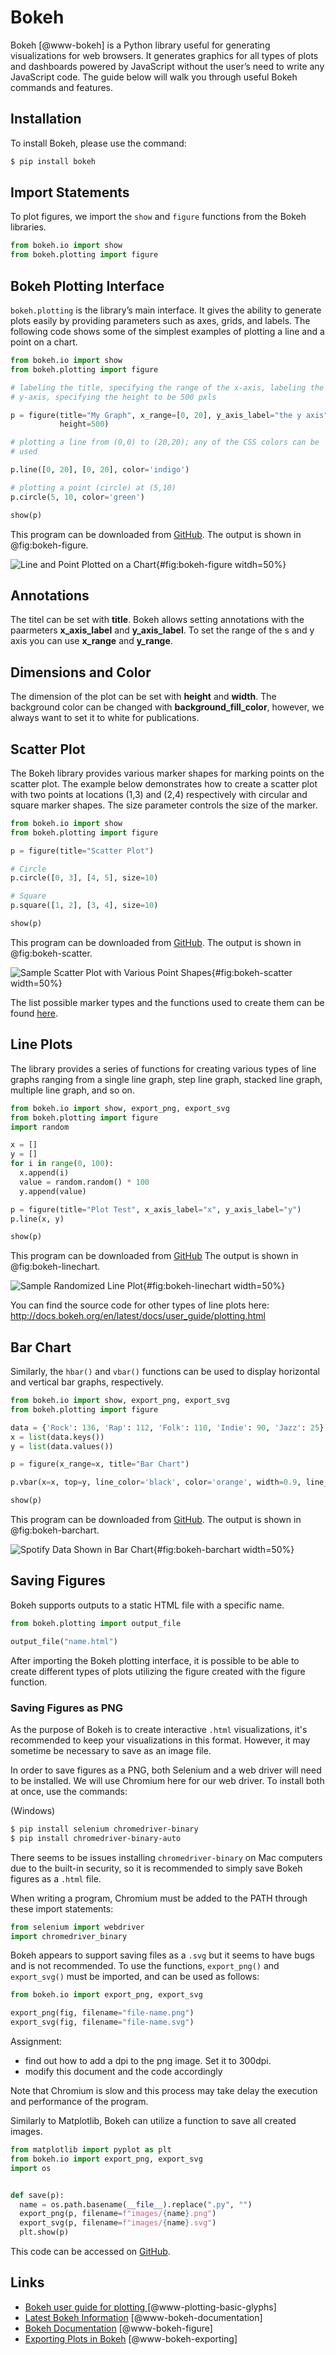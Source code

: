 # Bokeh

Bokeh [@www-bokeh] is a Python library useful for generating visualizations for web
browsers. It generates graphics for all types of plots and dashboards
powered by JavaScript without the user’s need to write any JavaScript
code. The guide below will walk you through useful Bokeh commands and
features.

## Installation

To install Bokeh, please use the command:

```bash
$ pip install bokeh
```

## Import Statements

To plot figures, we import the `show` and `figure` functions from the
Bokeh libraries.

```python
from bokeh.io import show
from bokeh.plotting import figure
```

## Bokeh Plotting Interface

`bokeh.plotting` is the library’s main interface. It gives the ability
to generate plots easily by providing parameters such as axes, grids,
and labels. The following code shows some of the simplest examples of
plotting a line and a point on a chart.

```python
from bokeh.io import show
from bokeh.plotting import figure

# labeling the title, specifying the range of the x-axis, labeling the
# y-axis, specifying the height to be 500 pxls

p = figure(title="My Graph", x_range=[0, 20], y_axis_label="the y axis",
           height=500)

# plotting a line from (0,0) to (20,20); any of the CSS colors can be
# used

p.line([0, 20], [0, 20], color='indigo')

# plotting a point (circle) at (5,10)
p.circle(5, 10, color='green')

show(p)
```

This program can be downloaded
from [GitHub](https://github.com/cybertraining-dsc/reu2022/tree/main/project/graphics/examples/bokeh-figure.py). The output is shown in @fig:bokeh-figure.


![Line and Point Plotted on a Chart](examples/images/bokeh-figure.png){#fig:bokeh-figure witdh=50%}

## Annotations

The titel can be set with **title**.
Bokeh allows setting annotations with the paarmeters **x_axis_label** and **y_axis_label**.
To set the range of the s and y axis you can use **x_range** and **y_range**. 

## Dimensions and Color 

The dimension of the plot can be set with **height** and **width**.
The background color can be changed with 
**background_fill_color**, however, we always want to set it to white for publications.

## Scatter Plot

The Bokeh library provides various marker shapes for marking
points on the scatter plot. The example below demonstrates
how to create a scatter plot with two points at locations
(1,3) and (2,4) respectively with circular and square marker
shapes. The size parameter controls the size of the marker.

```python
from bokeh.io import show
from bokeh.plotting import figure

p = figure(title="Scatter Plot")

# Circle
p.circle([0, 3], [4, 5], size=10)

# Square
p.square([1, 2], [3, 4], size=10)

show(p)
```

This program can be downloaded
from [GitHub](https://github.com/cybertraining-dsc/reu2022/tree/main/project/graphics/examples/bokeh-scatter.py). 
The output is shown in @fig:bokeh-scatter.


![Sample Scatter Plot with Various Point Shapes](examples/images/bokeh-scatter.svg){#fig:bokeh-scatter width=50%} 

The list  possible marker types and the functions used to create
them can be found
[here](http://docs.bokeh.org/en/latest/docs/user_guide/plotting.html).

## Line Plots

The library provides a series of functions for creating various types
of line graphs ranging from a single line graph, step line graph,
stacked line graph, multiple line graph, and so on.

```python
from bokeh.io import show, export_png, export_svg
from bokeh.plotting import figure
import random

x = []
y = []
for i in range(0, 100):
  x.append(i)
  value = random.random() * 100
  y.append(value)

p = figure(title="Plot Test", x_axis_label="x", y_axis_label="y")
p.line(x, y)

show(p)
```

This program can be downloaded from
[GitHub](https://github.com/cybertraining-dsc/reu2022/tree/main/project/graphics/examples/bokeh-linechart.py)
The output is shown in @fig:bokeh-linechart.

![Sample Randomized Line Plot](examples/images/bokeh-linechart.png){#fig:bokeh-linechart width=50%} 

You can find the source code for other types of line plots here:
<http://docs.bokeh.org/en/latest/docs/user_guide/plotting.html>

## Bar Chart

Similarly, the `hbar()` and `vbar()` functions can be used to display
horizontal and vertical bar graphs, respectively.

```python
from bokeh.io import show, export_png, export_svg
from bokeh.plotting import figure

data = {'Rock': 136, 'Rap': 112, 'Folk': 110, 'Indie': 90, 'Jazz': 25}
x = list(data.keys())
y = list(data.values())

p = figure(x_range=x, title="Bar Chart")

p.vbar(x=x, top=y, line_color='black', color='orange', width=0.9, line_width=2)

show(p)
```

This program can be downloaded from
[GitHub](https://github.com/cybertraining-dsc/reu2022/tree/main/project/graphics/examples/bokeh-barchart.py). The output is shown in @fig:bokeh-barchart.


![Spotify Data Shown in Bar Chart](examples/images/bokeh-barchart.png){#fig:bokeh-barchart width=50%}

## Saving Figures

Bokeh supports outputs to a static HTML file with a specific name.

```python
from bokeh.plotting import output_file

output_file("name.html")
```

After importing the Bokeh plotting interface, it is possible to be
able to create different types of plots utilizing the figure created
with the figure function.

### Saving Figures as PNG

As the purpose of Bokeh is to create interactive `.html`
visualizations, it's recommended to keep your visualizations in this
format. However, it may sometime be necessary to save as an image
file.

In order to save figures as a PNG, both Selenium and a web driver will
need to be installed. We will use Chromium here for our web driver. To
install both at once, use the commands:

(Windows)

```bash
$ pip install selenium chromedriver-binary
$ pip install chromedriver-binary-auto
```

There seems to be issues installing `chromedriver-binary` on Mac
computers due to the built-in security, so it is recommended to simply
save Bokeh figures as a `.html` file.

When writing a program, Chromium must be added to the PATH through
these import statements:

```python
from selenium import webdriver
import chromedriver_binary
```

Bokeh appears to support saving files as a `.svg` but it seems to have
bugs and is not recommended. To use the functions, `export_png()` and
`export_svg()` must be imported, and can be used as follows:

```python
from bokeh.io import export_png, export_svg

export_png(fig, filename="file-name.png")
export_svg(fig, filename="file-name.svg")
```

Assignment:

* find out how to add a dpi to the png image. Set it to 300dpi.
* modify this document and the code accordingly

Note that Chromium is slow and this process may take delay the
execution and performance of the program.

Similarly to Matplotlib, Bokeh can utilize a function to save all
created images.

```python
from matplotlib import pyplot as plt
from bokeh.io import export_png, export_svg
import os


def save(p):
  name = os.path.basename(__file__).replace(".py", "")
  export_png(p, filename=f"images/{name}.png")
  export_svg(p, filename=f"images/{name}.svg")
  plt.show(p)
```

This code can be accessed on
[GitHub](https://github.com/cybertraining-dsc/reu2022/tree/main/project/graphics/examples/bokeh-linechart.py).


## Links

* [Bokeh user guide for plotting ](http://docs.bokeh.org/en/latest/docs/user_guide/plotting.html) [@www-plotting-basic-glyphs]
* [Latest Bokeh Information](http://docs.bokeh.org/en/latest/) [@www-bokeh-documentation]
* [Bokeh Documentation](https://docs.bokeh.org/en/latest/docs/reference/plotting/figure.html) [@www-bokeh-figure]
* [Exporting Plots in Bokeh](https://docs.bokeh.org/en/latest/docs/user_guide/export.html) [@www-bokeh-exporting]

